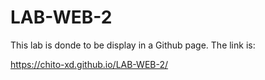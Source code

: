 # LAB-WEB-2

This lab is donde to be display in a Github page. The link is: 

https://chito-xd.github.io/LAB-WEB-2/
